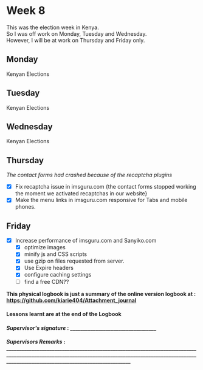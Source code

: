 # Week 8

This was the election week in Kenya.\
So I was off work on Monday, Tuesday and Wednesday.\
However, I will be at work on Thursday and Friday only.

## Monday
Kenyan Elections

## Tuesday
Kenyan Elections

## Wednesday
Kenyan Elections

## Thursday
*The contact forms had crashed because of the recaptcha plugins*
- [x] Fix recaptcha issue in imsguru.com  {the contact forms stopped working the moment we activated recaptchas in our website}
- [x] Make the menu links in imsguru.com responsive for Tabs and mobile phones.

## Friday
- [x] Increase performance of imsguru.com and Sanyiko.com
    - [x] optimize images
    - [x] minify js and CSS scripts
    - [x] use gzip on files requested from server.
    - [x] Use Expire headers
    - [x] configure caching settings
    - [ ] find a free CDN??

**This physical logbook is just a summary of the online version logbook at : https://github.com/kiarie404/Attachment_journal**
#### Lessons learnt are at the end of the Logbook

#### *Supervisor's signature* : __________________________________
#### *Supervisors Remarks* : _______________________________________________________________________________________________________________________________________________________________________________________________________


